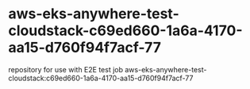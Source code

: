 # aws-eks-anywhere-test-cloudstack-c69ed660-1a6a-4170-aa15-d760f94f7acf-77
repository for use with E2E test job aws-eks-anywhere-test-cloudstack:c69ed660-1a6a-4170-aa15-d760f94f7acf-77
